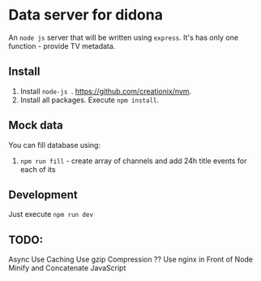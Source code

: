 # Data server for didona

An `node js` server that will be written using `express`. It's has only one function - provide TV metadata.

## Install
1. Install `node-js `. https://github.com/creationix/nvm.
2. Install all packages. Execute `npm install`.

## Mock data
You can fill database using:
1. `npm run fill` - create array of channels and add 24h title events for each of its

## Development
Just execute `npm run dev`

## TODO:
Async
Use Caching
Use gzip Compression ??
Use nginx in Front of Node
Minify and Concatenate JavaScript